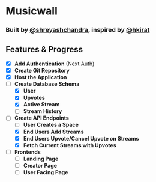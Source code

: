 # Musicwall

### Built by [@shreyashchandra](https://github.com/shreyashchandra), inspired by [@hkirat](https://github.com/hkirat)

## Features & Progress

- [x] **Add Authentication** (Next Auth)
- [x] **Create Git Repository**
- [x] **Host the Application**
- [ ] **Create Database Schema**
  - [x] **User**
  - [x] **Upvotes**
  - [x] **Active Stream**
  - [ ] **Stream History**
- [ ] **Create API Endpoints**
  - [ ] **User Creates a Space**
  - [x] **End Users Add Streams**
  - [x] **End Users Upvote/Cancel Upvote on Streams**
  - [x] **Fetch Current Streams with Upvotes**
- [ ] **Frontends**
  - [ ] **Landing Page**
  - [ ] **Creator Page**
  - [ ] **User Facing Page**
